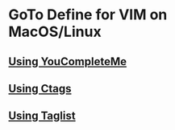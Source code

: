 # GoTo Define for VIM on MacOS/Linux

## [Using YouCompleteMe](https://gist.github.com/SofijaErkin/9318ecb63460400c8b3876cce6c2bf25#goto-defines)

## [Using Ctags](https://gist.github.com/SofijaErkin/f9c5a930ba4bd7bae2d63dcf988f6f0e#usage-ctags-or-goto-function-using-ctags)

## [Using Taglist](https://gist.github.com/SofijaErkin/f9c5a930ba4bd7bae2d63dcf988f6f0e#usage-taglist)
